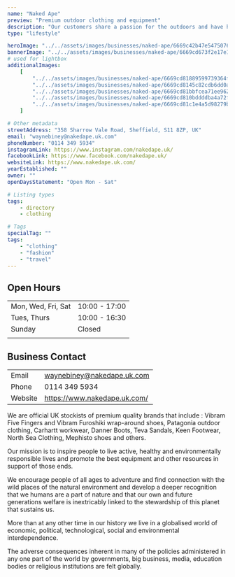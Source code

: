 ```yaml
---
name: "Naked Ape"
preview: "Premium outdoor clothing and equipment"
description: "Our customers share a passion for the outdoors and have high expectations of the products they use. Our aim is to stock the best products available, from the best manufacturers of outdoor and technical gear, who have earned their reputation for making exceptionally high quality and innovative products to meet these needs."
type: "lifestyle"

heroImage: "../../assets/images/businesses/naked-ape/6669c42b47e5475076969d3c_Screenshot-2024-06-12-at-16.49.57.png"
bannerImage: "../../assets/images/businesses/naked-ape/6669cd673f2e17e13cb3f228_1397295_612422528818543_1928828729_o.jpg"
# used for lightbox
additionalImages:
    [
        "../../assets/images/businesses/naked-ape/6669cd81889599739364fe01_345421466_767541018379498_6800038526407601469_n.jpg",
        "../../assets/images/businesses/naked-ape/6669cd8145c82cdb6dd0a0c1_176234588_4176876862373074_5164729837240294833_n.jpg",
        "../../assets/images/businesses/naked-ape/6669cd81bbfcea71ee962878_287320553_5486947234699357_2085005367017078092_n.jpg",
        "../../assets/images/businesses/naked-ape/6669cd810bddddba4a72ffce_314418936_5906069442787132_4394912458988775576_n.jpg",
        "../../assets/images/businesses/naked-ape/6669cd81c1e4a5d98279b5f3_335076354_218949473982432_9195683061107331775_n.jpg",
    ]

# Other metadata
streetAddress: "358 Sharrow Vale Road, Sheffield, S11 8ZP, UK"
email: "waynebiney@nakedape.uk.com"
phoneNumber: "0114 349 5934"
instagramLink: https://www.instagram.com/nakedape.uk/
facebookLink: https://www.facebook.com/nakedape.uk/
websiteLink: https://www.nakedape.uk.com/
yearEstablished: ""
owner: ""
openDaysStatement: "Open Mon - Sat"

# Listing types
tags:
    - directory
    - clothing

# Tags
specialTag: ""
tags:
    - "clothing"
    - "fashion"
    - "travel"
---
```


## Open Hours

|                    |               |
| ------------------ | ------------- |
| Mon, Wed, Fri, Sat | 10:00 - 17:00 |
| Tues, Thurs        | 10:00 - 16:30 |
| Sunday             | Closed        |
|                    |               |

## Business Contact

|         |                              |
| ------- | ---------------------------- |
| Email   | waynebiney@nakedape.uk.com   |
| Phone   | 0114 349 5934                |
| Website | https://www.nakedape.uk.com/ |

We are official UK stockists of premium quality brands that include : Vibram Five Fingers and Vibram Furoshiki wrap-around shoes, Patagonia outdoor clothing, Carhartt workwear, Danner Boots, Teva Sandals, Keen Footwear, North Sea Clothing, Mephisto shoes and others.

Our mission is to inspire people to live active, healthy and environmentally responsible lives and promote the best equipment and other resources in support of those ends.

We encourage people of all ages to adventure and find connection with the wild places of the natural environment and develop a deeper recognition that we humans are a part of nature and that our own and future generations welfare is inextricably linked to the stewardship of this planet that sustains us.

More than at any other time in our history we live in a globalised world of economic, political, technological, social and environmental interdependence.

The adverse consequences inherent in many of the policies administered in any one part of the world by governments, big business, media, education bodies or religious institutions are felt globally.
